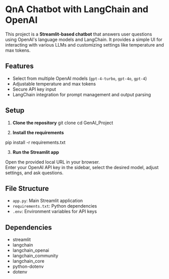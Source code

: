 # QnA Chatbot with LangChain and OpenAI

This project is a **Streamlit-based chatbot** that answers user questions using OpenAI's language models and LangChain. It provides a simple UI for interacting with various LLMs and customizing settings like temperature and max tokens.

## Features

- Select from multiple OpenAI models (`gpt-4-turbo`, `gpt-4o`, `gpt-4`)
- Adjustable temperature and max tokens
- Secure API key input
- LangChain integration for prompt management and output parsing

## Setup

1. **Clone the repository**
git clone <your-repo-url>
cd GenAI_Project

2. **Install the requirements**

pip install -r requirements.txt

3. **Run the Streamlit app**

Open the provided local URL in your browser.  
Enter your OpenAI API key in the sidebar, select the desired model, adjust settings, and ask questions.

## File Structure

- `app.py`: Main Streamlit application
- `requirements.txt`: Python dependencies
- `.env`: Environment variables for API keys

## Dependencies

- streamlit
- langchain
- langchain_openai
- langchain_community
- langchain_core
- python-dotenv
- dotenv
